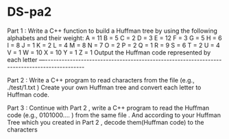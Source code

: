 # DS-pa2

Part 1 :
Write a C++ function to build a Huffman tree by using the following
alphabets and their weight:
A = 11 B = 5 C = 2 D = 3 E = 12 F = 3 G = 5
H = 6 I = 8 J = 1 K = 2 L = 4 M = 8 N = 7
O = 2 P = 2 Q = 1 R = 9 S = 6 T = 2 U = 4
V = 1 W = 10 X = 10 Y = 1 Z = 1
Output the Huffman code represented by each letter
—--------------------------------------------------------------------------------------------

Part 2 :
Write a C++ program to read characters from the file (e.g., ./test/1.txt )
Create your own Huffman tree and convert each letter to Huffman code.

Part 3 :
Continue with Part 2 , write a C++ program to read the Huffman code
(e.g., 0101000…. ) from the same file .
And according to your Huffman Tree which you created in Part 2 ,
decode them(Huffman code) to the characters
